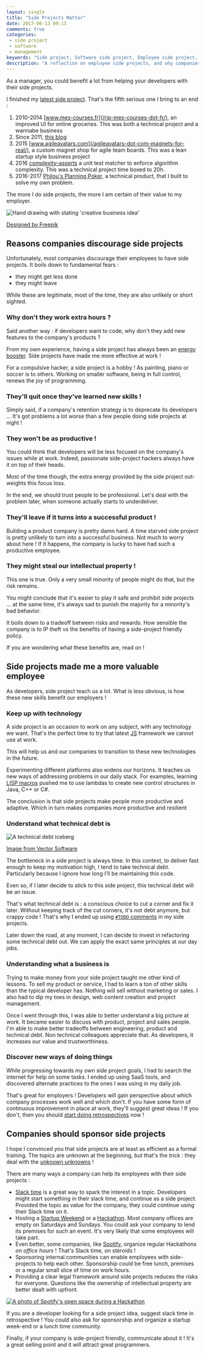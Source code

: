 ```yaml
---
layout: single
title: "Side Projects Matter"
date: 2017-06-13 09:13
comments: true
categories:
 - side project
 - software
 - management
keywords: "Side project, Software side project, Employee side project, Side project policy, Side project friendly policy, Software"
description: "A reflection on employee side projects, and why companies should support them"
---
```

As a manager, you could benefit a lot from helping your developers with their side projects.

I finished my [latest side project](https://philous-planning-poker.herokuapp.com/). That's the fifth serious one I bring to an end :

1. 2010-2014 [www.mes-courses.fr](/rip-mes-courses-dot-fr/), an improved UI for online groceries. This was both a technical project and a wannabe business
2. Since 2011, [this blog](/)
2. 2015 [www.agileavatars.com](/agileavatars-dot-com-magnets-for-real/), a custom magnet shop for agile team boards. This was a lean startup style business project
3. 2016 [complexity-asserts](/verify-the-big-o-complexity-of-ruby-code-in-rspec/) a unit test matcher to enforce algorithm complexity. This was a technical project time boxed to 20h.
4. 2016-2017 [Philou's Planning Poker](http://philou.github.io/planning-poker/), a technical product, that I built to solve my own problem.

The more I do side projects, the more I am certain of their value to my employer.

![Hand drawing with stating 'creative business idea']({{site.url}}{{site.baseurl}}/imgs/2017-06-13-side-projects-matter/side-project.jpg)<div class="image-credits"><a href='http://fr.freepik.com/vecteurs-libre/dessines-a-la-main-business-icons_769576.htm'>Designed by Freepik</a></div>


## Reasons companies discourage side projects

Unfortunately, most companies discourage their employees to have side projects. It boils down to fundamental fears :

* they might get less done
* they might leave

While these are legitimate, most of the time, they are also unlikely or short sighted.

### Why don't they work extra hours ?

Said another way : if developers want to code, why don't they add new features to the company's products ?

From my own experience, having a side project has always been an [energy booster](/is-there-any-room-for-the-not-passionate-developer/). Side projects have made me more effective at work !

For a compulsive hacker, a side project is a hobby ! As painting, piano or soccer is to others. Working on smaller software, being in full control, renews the joy of programming.

### They'll quit once they've learned new skills !

Simply said, if a company's retention strategy is to deprecate its developers ... It's got problems a lot worse than a few people doing side projects at night !

### They won't be as productive !

You could think that developers will be less focused on the company's issues while at work. Indeed, passionate side-project hackers always have it on top of their heads.

Most of the time though, the extra energy provided by the side project out-weights this focus loss.

In the end, we should trust people to be professional. Let's deal with the problem later, when someone actually starts to underdeliver.

### They'll leave if it turns into a successful product !

Building a product company is pretty damn hard. A time starved side project is pretty unlikely to turn into a successful business. Not much to worry about here ! If it happens, the company is lucky to have had such a productive employee.

### They might steal our intellectual property !

This one is true. Only a very small minority of people might do that, but the risk remains.

You might conclude that it's easier to play it safe and prohibit side projects ... at the same time, it's always sad to punish the majority for a minority's bad behavior.

It boils down to a tradeoff between risks and rewards. How sensible the company is to IP theft vs the benefits of having a side-project friendly policy.

If you are wondering what these benefits are, read on !

## Side projects made me a more valuable employee

As developers, side project teach us a lot. What is less obvious, is how these new skills benefit our employers !

### Keep up with technology

A side project is an occasion to work on any subject, with any technology we want. That's the perfect time to try that latest [JS](https://colorlib.com/wp/javascript-frameworks/) framework we cannot use at work.

This will help us and our companies to transition to these new technologies in the future.

Experimenting different platforms also widens our horizons. It teaches us new ways of addressing problems in our daily stack. For examples, learning [LISP macros](https://stackoverflow.com/questions/267862/what-makes-lisp-macros-so-special) pushed me to use lambdas to create new control structures in Java, C++ or C#.

The conclusion is that side projects make people more productive and adaptive. Which in turn makes companies more productive and resilient

### Understand what technical debt is

![A technical debt iceberg]({{site.url}}{{site.baseurl}}/imgs/2017-06-13-side-projects-matter/iceberg-technical-debt.jpg)<div class="image-credits"><a href='https://www.vectorcast.com/testing-solutions/technical-debt-legacy-code'>Image from Vector Software</a></div>

The bottleneck in a side project is always time. In this context, to deliver fast enough to keep my motivation high, I tend to take technical debt. Particularly because I ignore how long I'll be maintaining this code.

Even so, if I later decide to stick to this side project, this technical debt will be an issue.

That's what technical debt is : a conscious choice to cut a corner and fix it later. Without keeping track of the cut corners, it's not debt anymore, but crappy code ! That's why I ended up using [`#TODO` comments](/a-seamless-way-to-keep-track-of-technical-debt-in-your-source-code/) in my side projects.

Later down the road, at any moment, I can decide to invest in refactoring some technical debt out. We can apply the exact same principles at our day jobs.

### Understanding what a business is

Trying to make money from your side project taught me other kind of lessons. To sell my product or service, I had to learn a ton of other skills than the typical developer has. Nothing will sell without marketing or sales. I also had to dip my toes in design, web content creation and project management.

Once I went through this, I was able to better understand a big picture at work. It became easier to discuss with product, project and sales people. I'm able to make better tradeoffs between engineering, product and technical debt. Non technical colleagues appreciate that. As developers, it increases our value and trustworthiness.

### Discover new ways of doing things

While progressing towards my own side project goals, I had to search the internet for help on some tasks. I ended up using SaaS tools, and discovered alternate practices to the ones I was using in my daily job.

That's great for employers ! Developers will gain perspective about which company processes work well and which don't. If you have some form of continuous improvement in place at work, they'll suggest great ideas ! If you don't, then you should [start doing retrospectives](/how-we-introduced-efficient-agile-retrospectives/) now !

## Companies should sponsor side projects

I hope I convinced you that side projects are at least as efficient as a formal training. The topics are unknown at the beginning, but that's the trick : they deal with the [unknown unknowns](https://en.wikipedia.org/wiki/There_are_known_knowns) !

There are many ways a company can help its employees with their side projects :

* [Slack time](http://www.jamesshore.com/Agile-Book/slack.html) is a great way to spark the interest in a topic. Developers might start something in their slack time, and continue as a side project. Provided the topic as value for the company, they could continue using their Slack time on it.
* Hosting a [Startup Weekend](https://startupweekend.org/) or a [Hackathon](https://en.wikipedia.org/wiki/Hackathon). Most company offices are empty on Saturdays and Sundays. You could ask your company to lend its premises for such an event. It's very likely that some employees will take part.
* Even better, some companies, like [Spotify](https://labs.spotify.com/2013/02/15/organizing-a-hack-week/), organize regular Hackathons *on office hours* ! That's Slack time, on steroids !
* Sponsoring internal communities can enable employees with side-projects to help each other. Sponsorship could be free lunch, premises or a regular small slice of time on work hours.
* Providing a clear legal framework around side projects reduces the risks for everyone. Questions like the ownership of intellectual property are better dealt with upfront.

[![A photo of Spotify's open space during a Hackathon]({{site.url}}{{site.baseurl}}/imgs/2017-06-13-side-projects-matter/spotify-hackathon.jpg)](https://labs.spotify.com/2013/02/15/organizing-a-hack-week/)

If you are a developer looking for a side project idea, suggest slack time in retrospective ! You could also ask for sponsorship and organize a startup week-end or a lunch time community.

Finally, if your company is side-project friendly, communicate about it ! It's a great selling point and it will attract great programmers.
